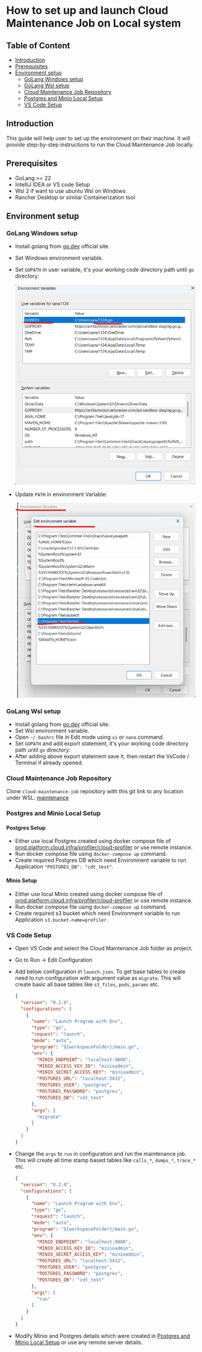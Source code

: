 # How to set up and launch Cloud Maintenance Job on Local system

## Table of Content

- [Introduction](#introduction)
- [Prerequisites](#prerequisites)
- [Environment setup](#environment-setup)
  - [GoLang Windows setup](#golang-windows-setup)
  - [GoLang Wsl setup](#golang-wsl-setup)
  - [Cloud Maintenance Job Repository](#cloud-maintenance-job-repository)
  - [Postgres and Minio Local Setup](#postgres-and-minio-local-setup)
  - [VS Code Setup](#vs-code-setup)

## Introduction

This guide will help user to set up the environment on their machine. It will provide step-by-step instructions to run
the Cloud Maintenance Job locally.

## Prerequisites

- GoLang >= 22
- IntelliJ IDEA or VS code Setup
- Wsl 2 if want to use ubuntu Wsl on Windows
- Rancher Desktop or similar Containerization tool

## Environment setup

### GoLang Windows setup

- Install golang from [go.dev](https://go.dev/doc/install) official site.
- Set Windows environment variable.
- Set `GOPATH` in user variable, it's your working code directory path until `go` directory:

  ![environment_variable.png](../images/environment_variable.png)
- Update `PATH` in environment Variable:

  ![environment_variable_path.png](../images/environment_variable_path.png)

### GoLang Wsl setup

- Install golang from [go.dev](https://go.dev/doc/install) official site.
- Set Wsl environment variable.
- Open `~/.bashrc` file in Edit mode using `vi` or `nano` command.
- Set `GOPATH` and add export statement, it's your working code directory path until `go` directory:
- After adding above export statement save it, then restart the VsCode / Terminal if already opened.

### Cloud Maintenance Job Repository

Clone `cloud-maintenance-job` repository with this git link to any location under WSL:
[maintenance](/apps/maintenance/)

### Postgres and Minio Local Setup

#### Postgres Setup

- Either use local Postgres created using docker compose file of [prod.platform.cloud.infra/profiler/cloud-profiler](https://github.com/Netcracker/qubership-profiler-backend/-/blob/master/.docker/docker-compose.yml)
  or use remote instance.
- Run docker compose file using `docker-compose up` command.
- Create required Postgres DB which need Environment variable to run Application `"POSTGRES_DB": "cdt_test"`.

#### Minio Setup

- Either use local Minio created using docker compose file
  of [prod.platform.cloud.infra/profiler/cloud-profiler](https://github.com/Netcracker/qubership-profiler-backend/-/blob/master/.docker/docker-compose.yml)
  or use remote instance.
- Run docker compose file using `docker-compose up` command.
- Create required s3 bucket which need Environment variable to run Application `s3.bucket-name=profiler`.

### VS Code Setup

- Open VS Code and select the Cloud Maintenance Job folder as project.
- Go to Run -> Edit Configuration
- Add below configuration in `launch.json`. To get base tables to create need to run configuration with argument value
  as `migrate`. This will create basic all base tables like `s3_files`, `pods`, `params` etc.

  ```json
  {
    "version": "0.2.0",
    "configurations": [
      {
        "name": "Launch Program with Env",
        "type": "go",
        "request": "launch",
        "mode": "auto",
        "program": "${workspaceFolder}/main.go",
        "env": {
          "MINIO_ENDPOINT": "localhost:9000",
          "MINIO_ACCESS_KEY_ID": "minioadmin",
          "MINIO_SECRET_ACCESS_KEY": "minioadmin",
          "POSTGRES_URL": "localhost:5432",
          "POSTGRES_USER": "postgres",
          "POSTGRES_PASSWORD": "postgres",
          "POSTGRES_DB": "cdt_test"
        },
        "args": [
          "migrate"
        ]
      }
    ]
  }
  ```

- Change the `args` to `run` in configuration and run the maintenance job. This will create all time stamp based tables
  like `calls_*`, `dumps_*`, `trace_*` etc.

  ```json
  {
    "version": "0.2.0",
    "configurations": [
      {
        "name": "Launch Program with Env",
        "type": "go",
        "request": "launch",
        "mode": "auto",
        "program": "${workspaceFolder}/main.go",
        "env": {
          "MINIO_ENDPOINT": "localhost:9000",
          "MINIO_ACCESS_KEY_ID": "minioadmin",
          "MINIO_SECRET_ACCESS_KEY": "minioadmin",
          "POSTGRES_URL": "localhost:5432",
          "POSTGRES_USER": "postgres",
          "POSTGRES_PASSWORD": "postgres",
          "POSTGRES_DB": "cdt_test"
        },
        "args": [
          "run"
        ]
      }
    ]
  }
  ```

- Modify Minio and Postgres details which were created
  in [Postgres and Minio Local Setup](#postgres-and-minio-local-setup) or use any remote server details.
